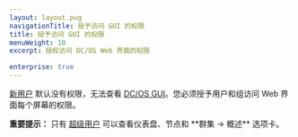 ```yaml
---
layout: layout.pug
navigationTitle: 授予访问 GUI 的权限
title: 授予访问 GUI 的权限
menuWeight: 10
excerpt: 授权访问 DC/OS Web 界面的权限 

enterprise: true
---
```

<!-- The source repository for this topic is https://github.com/dcos/dcos-docs-site -->


[新用户](/mesosphere/dcos/cn/1.12/security/ent/users-groups/) 默认没有权限，无法查看 [DC/OS GUI](/mesosphere/dcos/cn/1.12/gui/)。您必须授予用户和组访问 Web 界面每个屏幕的权限。

<p class="message--important"><strong>重要提示：</strong> 只有 <a href="/cn/1.12/security/ent/perms-reference/#superuser">超级用户</a> 可以查看仪表盘、节点和 **群集 -> 概述** 选项卡。</p>
